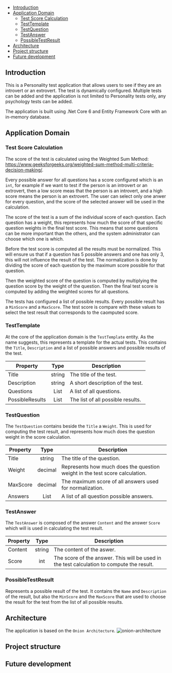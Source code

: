 - [Introduction <a name="introduction"></a>](#introduction--a-name--introduction----a-)
- [Application Domain <a name="introduction"></a>](#application-domain--a-name--introduction----a-)
    * [Test Score Calculation](#test-score-calculation)
    * [TestTemplate](#testtemplate)
    * [TestQuestion](#testquestion)
    * [TestAnswer](#testanswer)
    * [PossibleTestResult](#possibletestresult)
- [Architecture](#architecture)
- [Project structure](#project-structure)
- [Future development](#future-development)

## Introduction <a name="introduction"></a>
This is a Personality test application that allows users to see if they are an introvert or an extrovert. 
The test is dynamically configured. Multiple tests can be added and the application is not limited to Personality tests only, 
any psychology tests can be added. 

The application is built using .Net Core 6 and Entity Framework Core with an in-memory database.

## Application Domain <a name="introduction"></a>

### Test Score Calculation
The score of the test is calculated using the Weighted Sum Method: https://www.geeksforgeeks.org/weighted-sum-method-multi-criteria-decision-making/.

Every possible answer for all questions has a score configured which is an `int`, for example if we want to test
if the person is an introvert or an extrovert, then a low score meas that the person is an introvert, and
a high score means the person is an extrovert. The user can select only one anwer for every question,
and the score of the selected answer will be used in the calculation.

The score of the test is a sum of the individual score of each question. Each question has a weight, this represents how much the score of that specific question weights in the final
test score. This means that some questions can be more important than the others, and the system administrator 
can choose which one is which.

Before the test score is computed all the results must be normalized. This will ensure us that if a question
has 5 possible answers and one has only 3, this will not influence the result of the test. The normalization is
done by dividing the score of each question by the maximum score possible for that question.

Then the weighted score of the question is computed by multiplying the question score by the weight of the question. Then the final test
score is computed by adding the weighted scores for all questions.

The tests has configured a list of possible results. Every possible result has a `MinScore` and a `MaxScore`. The test score is compare
with these values to select the test result that corresponds to the caomputed score.

### TestTemplate
At the core of the application domain is the `TestTemplate` entity. As the name suggests, this represents a template
for the actual tests. This contains the `Title`, `Description` and a list of possible answers and possible results of the 
test.

| Property    |  Type  |                       Description |
|-------------|:------:|----------------------------------|
| Title       | string |            The title of the test. |
| Description | string |  A short description of the test. |
| Questions   |  List  |          A list of all questions. |
|PossibleResults|  List  | The list of all possible results. |

### TestQuestion
The `TestQuestion` contains beside the `Title` a `Weight`. This is used for computing the test result, 
and represents how much does the question weight in the score calculation.

| Property |  Type   | Description                                                                 |
|----------|:-------:|-----------------------------------------------------------------------------|
| Title    | string  | The title of the question.                                                  |
| Weight   | decimal | Represents how much does the question weight in the test score calculation. |
|MaxScore | decimal | The maximum score of all answers used for normalization.                    |
| Answers  |  List   | A list of all question possible answers.                                    |

### TestAnswer
The `TestAnswer` is composed of the answer `Content` and the answer `Score` which will is used in calculating the test result.

| Property |  Type  |                                                                               Description |
|----------|:------:|------------------------------------------------------------------------------------------|
| Content  | string |                                                                 The content of the aswer. |
| Score    |  int   | The score of the answer. This will be used in the test calculation to compute the result. |

### PossibleTestResult
Represents a possible result of the test. It contains the `Name` and `Description` of the result, but also the `MinScore`
and the `MaxScore` that are used to choose the result for the test from the list of all possible results.

## Architecture
The application is based on the `Onion Architecture`.
![onion-architecture](https://user-images.githubusercontent.com/7803254/182377344-d9f9352d-bdc8-478a-8034-7e776314a531.png)


## Project structure

## Future development
